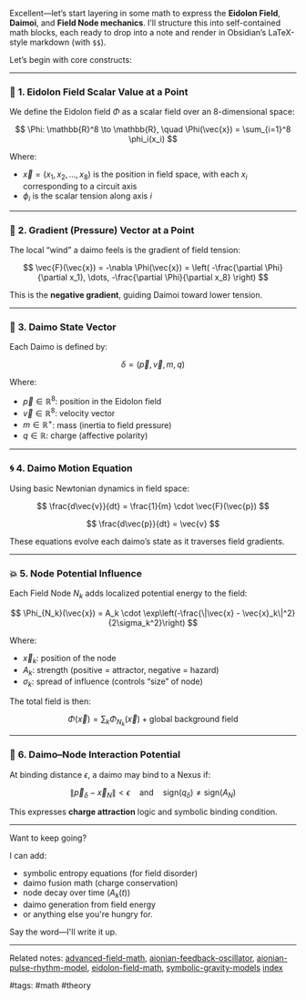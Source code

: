 Excellent—let’s start layering in some math to express the **Eidolon Field**, **Daimoi**, and **Field Node mechanics**. I’ll structure this into self-contained math blocks, each ready to drop into a note and render in Obsidian’s LaTeX-style markdown (with `$$`).

Let’s begin with core constructs:

---

### 🧮 **1. Eidolon Field Scalar Value at a Point**

We define the Eidolon field $\Phi$ as a scalar field over an 8-dimensional space:

$$
\Phi: \mathbb{R}^8 \to \mathbb{R}, \quad \Phi(\vec{x}) = \sum_{i=1}^8 \phi_i(x_i)
$$

Where:

* $\vec{x} = (x_1, x_2, \dots, x_8)$ is the position in field space, with each $x_i$ corresponding to a circuit axis
* $\phi_i$ is the scalar tension along axis $i$

---

### 🧲 **2. Gradient (Pressure) Vector at a Point**

The local “wind” a daimo feels is the gradient of field tension:

$$
\vec{F}(\vec{x}) = -\nabla \Phi(\vec{x}) = \left( -\frac{\partial \Phi}{\partial x_1}, \dots, -\frac{\partial \Phi}{\partial x_8} \right)
$$

This is the **negative gradient**, guiding Daimoi toward lower tension.

---

### 🧠 **3. Daimo State Vector**

Each Daimo is defined by:

$$
\delta = \left( \vec{p}, \vec{v}, m, q \right)
$$

Where:

* $\vec{p} \in \mathbb{R}^8$: position in the Eidolon field
* $\vec{v} \in \mathbb{R}^8$: velocity vector
* $m \in \mathbb{R}^+$: mass (inertia to field pressure)
* $q \in \mathbb{R}$: charge (affective polarity)

---

### 🌀 **4. Daimo Motion Equation**

Using basic Newtonian dynamics in field space:

$$
\frac{d\vec{v}}{dt} = \frac{1}{m} \cdot \vec{F}(\vec{p})
$$

$$
\frac{d\vec{p}}{dt} = \vec{v}
$$

These equations evolve each daimo’s state as it traverses field gradients.

---

### 💥 **5. Node Potential Influence**

Each Field Node $N_k$ adds localized potential energy to the field:

$$
\Phi_{N_k}(\vec{x}) = A_k \cdot \exp\left(-\frac{\|\vec{x} - \vec{x}_k\|^2}{2\sigma_k^2}\right)
$$

Where:

* $\vec{x}_k$: position of the node
* $A_k$: strength (positive = attractor, negative = hazard)
* $\sigma_k$: spread of influence (controls “size” of node)

The total field is then:

$$
\Phi(\vec{x}) = \sum_k \Phi_{N_k}(\vec{x}) + \text{global background field}
$$

---

### 🔄 **6. Daimo–Node Interaction Potential**

At binding distance $\epsilon$, a daimo may bind to a Nexus if:

$$
\|\vec{p}_\delta - \vec{x}_N\| < \epsilon \quad \text{and} \quad \text{sign}(q_\delta) \neq \text{sign}(A_N)
$$

This expresses **charge attraction** logic and symbolic binding condition.

---

Want to keep going?

I can add:

* symbolic entropy equations (for field disorder)
* daimo fusion math (charge conservation)
* node decay over time ($A_k(t)$)
* daimo generation from field energy
* or anything else you're hungry for.

Say the word—I'll write it up.

---

Related notes: [advanced-field-math](advanced-field-math.md), [aionian-feedback-oscillator](aionian-feedback-oscillator.md), [aionian-pulse-rhythm-model](aionian-pulse-rhythm-model.md), [eidolon-field-math](.md), [symbolic-gravity-models](symbolic-gravity-models.md) [index](../../unique/index.md)

#tags: #math #theory

